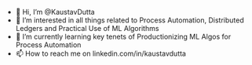 - 👋 Hi, I’m @KaustavDutta
- 👀 I’m interested in all things related to Process Automation, Distributed Ledgers and Practical Use of ML Algorithms
- 🌱 I’m currently learning key tenets of Productionizing ML Algos for Process Automation  
- 📫 How to reach me on linkedin.com/in/kaustavdutta

<!---
KaustavDutta/KaustavDutta is a ✨ special ✨ repository because its `README.md` (this file) appears on your GitHub profile.
You can click the Preview link to take a look at your changes.
--->
